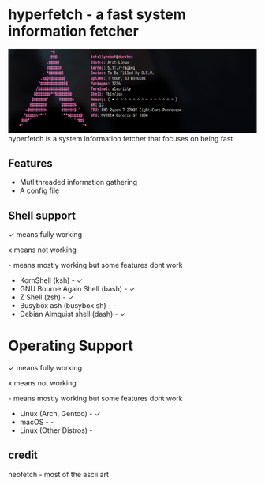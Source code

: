 # hyperfetch - a fast system information fetcher
![screenshot](images/arch-totallyrobot.png)
hyperfetch is a system information fetcher that focuses on being fast

## Features
- Mutlithreaded information gathering
- A config file

## Shell support
✓ means fully working

x means not working

\- means mostly working but some features dont work


- KornShell (ksh) - ✓
- GNU Bourne Again Shell (bash) - ✓
- Z Shell (zsh) - ✓
- Busybox ash (busybox sh) - -
- Debian Almquist shell (dash) - ✓

# Operating Support
✓ means fully working

x means not working

\- means mostly working but some features dont work

- Linux (Arch, Gentoo) - ✓
- macOS - -
- Linux (Other Distros) -

## credit
neofetch - most of the ascii art 
